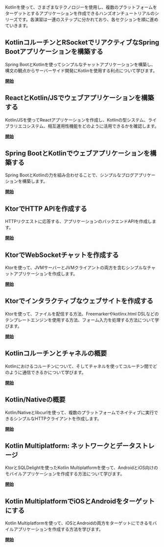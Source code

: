[//]: # (title: Kotlin ハンズオン)

Kotlinを使って、さまざまなテクノロジーを使用し、複数のプラットフォームをターゲットとするアプリケーションを作成できるハンズオンチュートリアルのシリーズです。各演習は一連のステップに分かれており、各セクションを順に進めていきます。

## KotlinコルーチンとRSocketでリアクティブなSpring Bootアプリケーションを構築する

Spring BootとKotlinを使ってシンプルなチャットアプリケーションを構築し、構文の観点からサーバーサイド開発にKotlinを使用する利点について学びます。

[**開始**](https://spring.io/guides/tutorials/spring-webflux-kotlin-rsocket/)

## ReactとKotlin/JSでウェブアプリケーションを構築する

Kotlin/JSを使ってReactアプリケーションを作成し、Kotlinの型システム、ライブラリエコシステム、相互運用性機能をどのように活用できるかを確認します。

[**開始**](js-react.md)

## Spring BootとKotlinでウェブアプリケーションを構築する

Spring BootとKotlinの力を組み合わせることで、シンプルなブログアプリケーションを構築します。

[**開始**](https://spring.io/guides/tutorials/spring-boot-kotlin/)

## KtorでHTTP APIを作成する

HTTPリクエストに応答する、アプリケーションのバックエンドAPIを作成します。

[**開始**](https://ktor.io/docs/creating-http-apis.html)

## KtorでWebSocketチャットを作成する

Ktorを使って、JVMサーバーとJVMクライアントの両方を含むシンプルなチャットアプリケーションを作成します。

[**開始**](https://ktor.io/docs/creating-web-socket-chat.html)

## Ktorでインタラクティブなウェブサイトを作成する

Ktorを使って、ファイルを配信する方法、Freemarkerやkotlinx.html DSLなどのテンプレートエンジンを使用する方法、フォーム入力を処理する方法について学びます。

[**開始**](https://ktor.io/docs/creating-interactive-website.html)

## Kotlinコルーチンとチャネルの概要

Kotlinにおけるコルーチンについて、そしてチャネルを使ってコルーチン間でどのように通信できるかについて学びます。

[**開始**](coroutines-and-channels.md)

## Kotlin/Nativeの概要

Kotlin/Nativeとlibcurlを使って、複数のプラットフォームでネイティブに実行できるシンプルなHTTPクライアントを作成します。

[**開始**](native-app-with-c-and-libcurl.md)

## Kotlin Multiplatform: ネットワークとデータストレージ

KtorとSQLDelightを使ったKotlin Multiplatformを使って、AndroidとiOS向けのモバイルアプリケーションを作成する方法について学びます。

[**開始**](https://www.jetbrains.com/help/kotlin-multiplatform-dev/multiplatform-ktor-sqldelight.html)

## Kotlin MultiplatformでiOSとAndroidをターゲットにする

Kotlin Multiplatformを使って、iOSとAndroidの両方をターゲットにできるモバイルアプリケーションを作成する方法を学びます。

[**開始**](https://www.jetbrains.com/help/kotlin-multiplatform-dev/multiplatform-create-first-app.html)